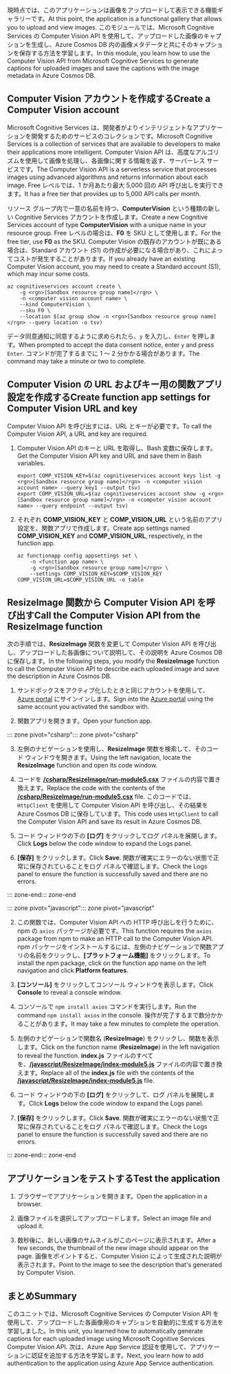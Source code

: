 <span data-ttu-id="f9989-101">現時点では、このアプリケーションは画像をアップロードして表示できる機能ギャラリーです。</span><span class="sxs-lookup"><span data-stu-id="f9989-101">At this point, the application is a functional gallery that allows you to upload and view images.</span></span> <span data-ttu-id="f9989-102">このモジュールでは、Microsoft Cognitive Services の Computer Vision API を使用して、アップロードした画像のキャプションを生成し、Azure Cosmos DB 内の画像メタデータと共にそのキャプションを保存する方法を学習します。</span><span class="sxs-lookup"><span data-stu-id="f9989-102">In this module, you learn how to use the Computer Vision API from Microsoft Cognitive Services to generate captions for uploaded images and save the captions with the image metadata in Azure Cosmos DB.</span></span>

## <a name="create-a-computer-vision-account"></a><span data-ttu-id="f9989-103">Computer Vision アカウントを作成する</span><span class="sxs-lookup"><span data-stu-id="f9989-103">Create a Computer Vision account</span></span>

<span data-ttu-id="f9989-104">Microsoft Cognitive Services は、開発者がよりインテリジェントなアプリケーションを開発するためのサービスのコレクションです。</span><span class="sxs-lookup"><span data-stu-id="f9989-104">Microsoft Cognitive Services is a collection of services that are available to developers to make their applications more intelligent.</span></span> <span data-ttu-id="f9989-105">Computer Vision API は、高度なアルゴリズムを使用して画像を処理し、各画像に関する情報を返す、サーバーレス サービスです。</span><span class="sxs-lookup"><span data-stu-id="f9989-105">The Computer Vision API is a serverless service that processes images using advanced algorithms and returns information about each image.</span></span> <span data-ttu-id="f9989-106">Free レベルでは、1 か月あたり最大 5,000 回の API 呼び出しを実行できます。</span><span class="sxs-lookup"><span data-stu-id="f9989-106">It has a free tier that provides up to 5,000 API calls per month.</span></span>

<span data-ttu-id="f9989-107">リソース グループ内で一意の名前を持つ、**ComputerVision** という種類の新しい Cognitive Services アカウントを作成します。</span><span class="sxs-lookup"><span data-stu-id="f9989-107">Create a new Cognitive Services account of type **ComputerVision** with a unique name in your resource group.</span></span> <span data-ttu-id="f9989-108">Free レベルの場合は、**F0** を SKU として使用します。</span><span class="sxs-lookup"><span data-stu-id="f9989-108">For the free tier, use **F0** as the SKU.</span></span> <span data-ttu-id="f9989-109">Computer Vision の既存のアカウントが既にある場合は、Standard アカウント (S1) の作成が必要になる場合があり、これによってコストが発生することがあります。</span><span class="sxs-lookup"><span data-stu-id="f9989-109">If you already have an existing Computer Vision account, you may need to create a Standard account (S1), which may incur some costs.</span></span>

```azurecli
az cognitiveservices account create \
    -g <rgn>[Sandbox resource group name]</rgn> \
    -n <computer vision account name> \
    --kind ComputerVision \
    --sku F0 \
    --location $(az group show -n <rgn>[Sandbox resource group name]</rgn> --query location -o tsv)
```

<span data-ttu-id="f9989-110">データ同意通知に同意するように求められたら、`y` を入力し、`Enter` を押します。</span><span class="sxs-lookup"><span data-stu-id="f9989-110">When prompted to accept the data consent notice, enter `y` and press `Enter`.</span></span> <span data-ttu-id="f9989-111">コマンドが完了するまでに 1 〜 2 分かかる場合があります。</span><span class="sxs-lookup"><span data-stu-id="f9989-111">The command may take a minute or two to complete.</span></span>

## <a name="create-function-app-settings-for-computer-vision-url-and-key"></a><span data-ttu-id="f9989-112">Computer Vision の URL およびキー用の関数アプリ設定を作成する</span><span class="sxs-lookup"><span data-stu-id="f9989-112">Create function app settings for Computer Vision URL and key</span></span>

<span data-ttu-id="f9989-113">Computer Vision API を呼び出すには、URL とキーが必要です。</span><span class="sxs-lookup"><span data-stu-id="f9989-113">To call the Computer Vision API, a URL and key are required.</span></span>

1. <span data-ttu-id="f9989-114">Computer Vision API のキーと URL を取得し、Bash 変数に保存します。</span><span class="sxs-lookup"><span data-stu-id="f9989-114">Get the Computer Vision API key and URL and save them in Bash variables.</span></span>

    ```azurecli
    export COMP_VISION_KEY=$(az cognitiveservices account keys list -g <rgn>[Sandbox resource group name]</rgn> -n <computer vision account name> --query key1 --output tsv)
    export COMP_VISION_URL=$(az cognitiveservices account show -g <rgn>[Sandbox resource group name]</rgn> -n <computer vision account name> --query endpoint --output tsv)
    ```

1. <span data-ttu-id="f9989-115">それぞれ **COMP_VISION_KEY** と **COMP_VISION_URL** という名前のアプリ設定を、関数アプリで作成します。</span><span class="sxs-lookup"><span data-stu-id="f9989-115">Create app settings named **COMP_VISION_KEY** and **COMP_VISION_URL**, respectively, in the function app.</span></span>

    ```azurecli
    az functionapp config appsettings set \
        -n <function app name> \
        -g <rgn>[Sandbox resource group name]</rgn> \
        --settings COMP_VISION_KEY=$COMP_VISION_KEY COMP_VISION_URL=$COMP_VISION_URL -o table
    ```

## <a name="call-the-computer-vision-api-from-the-resizeimage-function"></a><span data-ttu-id="f9989-116">ResizeImage 関数から Computer Vision API を呼び出す</span><span class="sxs-lookup"><span data-stu-id="f9989-116">Call the Computer Vision API from the ResizeImage function</span></span>

<span data-ttu-id="f9989-117">次の手順では、**ResizeImage** 関数を変更して Computer Vision API を呼び出し、アップロードした各画像について説明して、その説明を Azure Cosmos DB に保存します。</span><span class="sxs-lookup"><span data-stu-id="f9989-117">In the following steps, you modify the **ResizeImage** function to call the Computer Vision API to describe each uploaded image and save the description in Azure Cosmos DB.</span></span>

1. <span data-ttu-id="f9989-118">サンドボックスをアクティブ化したときと同じアカウントを使用して、[Azure portal](https://portal.azure.com/triplecrownlabs.onmicrosoft.com?azure-portal=true) にサインインします。</span><span class="sxs-lookup"><span data-stu-id="f9989-118">Sign into the [Azure portal](https://portal.azure.com/triplecrownlabs.onmicrosoft.com?azure-portal=true) using the same account you activated the sandbox with.</span></span>

1. <span data-ttu-id="f9989-119">関数アプリを開きます。</span><span class="sxs-lookup"><span data-stu-id="f9989-119">Open your function app.</span></span>

<span data-ttu-id="f9989-120">::: zone pivot="csharp"</span><span class="sxs-lookup"><span data-stu-id="f9989-120">::: zone pivot="csharp"</span></span>

3. <span data-ttu-id="f9989-121">左側のナビゲーションを使用し、**ResizeImage** 関数を検索して、そのコード ウィンドウを開きます。</span><span class="sxs-lookup"><span data-stu-id="f9989-121">Using the left navigation, locate the **ResizeImage** function and open its code window.</span></span>

1. <span data-ttu-id="f9989-122">コードを [**/csharp/ResizeImage/run-module5.csx**](https://raw.githubusercontent.com/Azure-Samples/functions-first-serverless-web-application/master/csharp/ResizeImage/run-module5.csx) ファイルの内容で置き換えます。</span><span class="sxs-lookup"><span data-stu-id="f9989-122">Replace the code with the contents of the [**/csharp/ResizeImage/run-module5.csx**](https://raw.githubusercontent.com/Azure-Samples/functions-first-serverless-web-application/master/csharp/ResizeImage/run-module5.csx) file.</span></span> <span data-ttu-id="f9989-123">このコードでは、`HttpClient` を使用して Computer Vision API を呼び出し、その結果を Azure Cosmos DB に保存しています。</span><span class="sxs-lookup"><span data-stu-id="f9989-123">This code uses `HttpClient` to call the Computer Vision API and save its result in Azure Cosmos DB.</span></span>

1. <span data-ttu-id="f9989-124">コード ウィンドウの下の **[ログ]** をクリックしてログ パネルを展開します。</span><span class="sxs-lookup"><span data-stu-id="f9989-124">Click **Logs** below the code window to expand the Logs panel.</span></span>

1. <span data-ttu-id="f9989-125">**[保存]** をクリックします。</span><span class="sxs-lookup"><span data-stu-id="f9989-125">Click **Save**.</span></span> <span data-ttu-id="f9989-126">関数が確実にエラーのない状態で正常に保存されていることをログ パネルで確認します。</span><span class="sxs-lookup"><span data-stu-id="f9989-126">Check the Logs panel to ensure the function is successfully saved and there are no errors.</span></span>

<span data-ttu-id="f9989-127">::: zone-end</span><span class="sxs-lookup"><span data-stu-id="f9989-127">::: zone-end</span></span>

<span data-ttu-id="f9989-128">::: zone pivot="javascript"</span><span class="sxs-lookup"><span data-stu-id="f9989-128">::: zone pivot="javascript"</span></span>

2. <span data-ttu-id="f9989-129">この関数では、Computer Vision API への HTTP 呼び出しを行うために、npm の `axios` パッケージが必要です。</span><span class="sxs-lookup"><span data-stu-id="f9989-129">This function requires the `axios` package from npm to make an HTTP call to the Computer Vision API.</span></span> <span data-ttu-id="f9989-130">npm パッケージをインストールするには、左側のナビゲーションで関数アプリの名前をクリックし、**[プラットフォーム機能]** をクリックします。</span><span class="sxs-lookup"><span data-stu-id="f9989-130">To install the npm package, click on the function app name on the left navigation and click **Platform features**.</span></span>

1. <span data-ttu-id="f9989-131">**[コンソール]** をクリックしてコンソール ウィンドウを表示します。</span><span class="sxs-lookup"><span data-stu-id="f9989-131">Click **Console** to reveal a console window.</span></span>

1. <span data-ttu-id="f9989-132">コンソールで `npm install axios` コマンドを実行します。</span><span class="sxs-lookup"><span data-stu-id="f9989-132">Run the command `npm install axios` in the console.</span></span> <span data-ttu-id="f9989-133">操作が完了するまで数分かかることがあります。</span><span class="sxs-lookup"><span data-stu-id="f9989-133">It may take a few minutes to complete the operation.</span></span>

1. <span data-ttu-id="f9989-134">左側のナビゲーションで関数名 (**ResizeImage**) をクリックし、関数を表示します。</span><span class="sxs-lookup"><span data-stu-id="f9989-134">Click on the function name (**ResizeImage**) in the left navigation to reveal the function.</span></span> <span data-ttu-id="f9989-135">**index.js** ファイルのすべてを、[**/javascript/ResizeImage/index-module5.js**](https://raw.githubusercontent.com/Azure-Samples/functions-first-serverless-web-application/master/javascript/ResizeImage/index-module5.js) ファイルの内容で置き換えます。</span><span class="sxs-lookup"><span data-stu-id="f9989-135">Replace all of the **index.js** file with the contents of the [**/javascript/ResizeImage/index-module5.js**](https://raw.githubusercontent.com/Azure-Samples/functions-first-serverless-web-application/master/javascript/ResizeImage/index-module5.js) file.</span></span>

1. <span data-ttu-id="f9989-136">コード ウィンドウの下の **[ログ]** をクリックして、ログ パネルを展開します。</span><span class="sxs-lookup"><span data-stu-id="f9989-136">Click **Logs** below the code window to expand the Logs panel.</span></span>

1. <span data-ttu-id="f9989-137">**[保存]** をクリックします。</span><span class="sxs-lookup"><span data-stu-id="f9989-137">Click **Save**.</span></span> <span data-ttu-id="f9989-138">関数が確実にエラーのない状態で正常に保存されていることをログ パネルで確認します。</span><span class="sxs-lookup"><span data-stu-id="f9989-138">Check the Logs panel to ensure the function is successfully saved and there are no errors.</span></span>

<span data-ttu-id="f9989-139">::: zone-end</span><span class="sxs-lookup"><span data-stu-id="f9989-139">::: zone-end</span></span>

## <a name="test-the-application"></a><span data-ttu-id="f9989-140">アプリケーションをテストする</span><span class="sxs-lookup"><span data-stu-id="f9989-140">Test the application</span></span>

1. <span data-ttu-id="f9989-141">ブラウザーでアプリケーションを開きます。</span><span class="sxs-lookup"><span data-stu-id="f9989-141">Open the application in a browser.</span></span>

1. <span data-ttu-id="f9989-142">画像ファイルを選択してアップロードします。</span><span class="sxs-lookup"><span data-stu-id="f9989-142">Select an image file and upload it.</span></span>

1. <span data-ttu-id="f9989-143">数秒後に、新しい画像のサムネイルがこのページに表示されます。</span><span class="sxs-lookup"><span data-stu-id="f9989-143">After a few seconds, the thumbnail of the new image should appear on the page.</span></span> <span data-ttu-id="f9989-144">画像をポイントすると、Computer Vision によって生成された説明が表示されます。</span><span class="sxs-lookup"><span data-stu-id="f9989-144">Point to the image to see the description that's generated by Computer Vision.</span></span>

## <a name="summary"></a><span data-ttu-id="f9989-145">まとめ</span><span class="sxs-lookup"><span data-stu-id="f9989-145">Summary</span></span>

<span data-ttu-id="f9989-146">このユニットでは、Microsoft Cognitive Services の Computer Vision API を使用して、アップロードした各画像用のキャプションを自動的に生成する方法を学習しました。</span><span class="sxs-lookup"><span data-stu-id="f9989-146">In this unit, you learned how to automatically generate captions for each uploaded image using Microsoft Cognitive Services Computer Vision API.</span></span> <span data-ttu-id="f9989-147">次は、Azure App Service 認証を使用して、アプリケーションに認証を追加する方法を学習します。</span><span class="sxs-lookup"><span data-stu-id="f9989-147">Next, you learn how to add authentication to the application using Azure App Service authentication.</span></span>